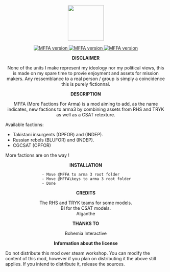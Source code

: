 <p align="center">
    <img src="https://github.com/alganthe/MFFA/blob/master/assets/MFFA_logo.png"
         height="112">
</p>         
<p align="center">
    <a href="https://github.com/alganthe/MFFA/releases">
        <img src="https://img.shields.io/badge/version-1.0.0-orange.svg"
             alt="MFFA version">
    </a>
    <a href="https://github.com/alganthe/MFFA/releases/download/1.0.0/MFFA_1.0.0.zip">
        <img src="https://img.shields.io/badge/Download-Click%20me%20!!!-green.svg"
             alt="MFFA version">
    </a>
    <a href="http://www.bistudio.com/community/licenses/arma-public-license-share-alike">
        <img src="https://img.shields.io/badge/license-APL--SA-lightgrey.svg"
             alt="MFFA version">
    </a>
</p>

<p align="center">
<b>DISCLAIMER</b>
 </p>
 <p align="center">
None of the units I make represent my ideology nor my political views, this is made on my spare time to provie enjoyment and assets for mission makers.
Any ressemblance to a real person / group is simply a coincidence this is purely fictionnal.
</p>
<p align="center">
<b>DESCRIPTION</b>
</p>
 
<p align="center">
MFFA (More Factions For Arma) is a mod aiming to add, as the name indicates, new factions to arma3 by combining assets from RHS and TRYK as well as a CSAT retexture.</br>
</p>

Available factions:

- Takistani insurgents (OPFOR) and (INDEP).
- Russian rebels (BLUFOR) and (INDEP).
- CGCSAT (OPFOR)


More factions are on the way !
</p>
<p align="center">
<b>INSTALLATION</b>
</p>

					- Move @MFFA to arma 3 root folder
					- Move @MFFA\keys to arma 3 root folder
					- Done


<p align="center">
<b>CREDITS</b>
</p><p align="center">
The RHS and TRYK teams for some models.</br>
BI for the CSAT models.</br>
Alganthe</br></p>


<p align="center">
<b>THANKS TO</b>
</p><p align="center">
 Bohemia Interactive
</p>

<p align="center">
<b>Information about the license</b>

Do not distribute this mod over steam workshop.
You can modify the content of this mod, however if you plan on distributing it the above still applies.
If you intend to distribute it, release the sources.
</p>